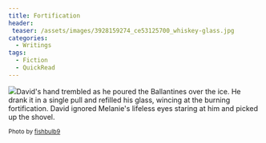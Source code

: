 ```yaml
---
title: Fortification
header:
 teaser: /assets/images/3928159274_ce53125700_whiskey-glass.jpg
categories:
  - Writings
tags:
  - Fiction
  - QuickRead
---
```

<img src="https://douglangille.github.io/assets/images/3928159274_ce53125700_whiskey-glass.jpg">David's hand trembled as he poured the Ballantines over the ice. He drank it in a single pull and refilled his glass, wincing at the burning fortification. David ignored Melanie's lifeless eyes staring at him and picked up the shovel.

<small>Photo by <a href="http://www.flickr.com/photos/32325450@N07/3928159274">fishbulb9</a></small>
